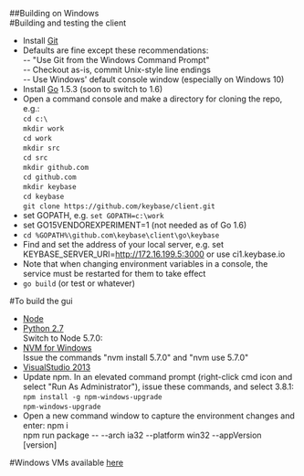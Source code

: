 ##Building on Windows  
#Building and testing the client  
- Install [Git](https://git-scm.com/download/win)  
- Defaults are fine except these recommendations:  
-- "Use Git from the Windows Command Prompt"  
-- Checkout as-is, commit Unix-style line endings  
-- Use Windows' default console window (especially on Windows 10)  
- Install [Go](https://golang.org/dl/) 1.5.3 (soon to switch to 1.6)  
- Open a command console and make a directory for cloning the repo, e.g.:  
`cd c:\`  
`mkdir work`  
`cd work`  
`mkdir src`  
`cd src`  
`mkdir github.com`  
`cd github.com`  
`mkdir keybase`  
`cd keybase`  
`git clone https://github.com/keybase/client.git`  
- set GOPATH, e.g. `set GOPATH=c:\work`  
- set GO15VENDOREXPERIMENT=1 (not needed as of Go 1.6)  
- `cd %GOPATH%\github.com\keybase\client\go\keybase`  
- Find and set the address of your local server, e.g. set KEYBASE_SERVER_URI=http://172.16.199.5:3000 or use ci1.keybase.io  
- Note that when changing environment variables in a console, the service must be restarted for them to take effect  
- `go build` (or test or whatever)  

#To build the gui
- [Node](https://nodejs.org/en/)  
- [Python 2.7](https://www.python.org/ftp/python/2.7.11/python-2.7.11.msi)  
Switch to Node 5.7.0:  
- [NVM for Windows](https://github.com/coreybutler/nvm-windows/releases/download/1.1.0/nvm-setup.zip)  
Issue the commands "nvm install 5.7.0" and "nvm use 5.7.0"  
- [VisualStudio 2013](https://go.microsoft.com/fwlink/?LinkId=532495&clcid=0x409) 
- Update npm. In an elevated command prompt (right-click cmd icon and select "Run As Administrator"), issue these commands, and select 3.8.1:
    `npm install -g npm-windows-upgrade`  
    `npm-windows-upgrade`  
- Open a new command window to capture the environment changes and enter:
npm i  
npm run package -- --arch ia32 --platform win32 --appVersion [version]  

#Windows VMs
available [here](https://dev.windows.com/en-us/microsoft-edge/tools/vms/windows/)
